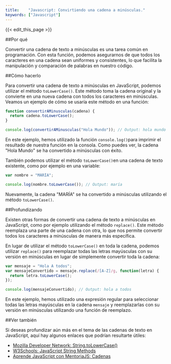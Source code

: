 ```yaml
---
title:    "Javascript: Convirtiendo una cadena a minúsculas."
keywords: ["Javascript"]
---
```


{{< edit_this_page >}}

##Por qué

Convertir una cadena de texto a minúsculas es una tarea común en programación. Con esta función, podemos asegurarnos de que todos los caracteres en una cadena sean uniformes y consistentes, lo que facilita la manipulación y comparación de palabras en nuestro código.

##Cómo hacerlo

Para convertir una cadena de texto a minúsculas en JavaScript, podemos utilizar el método `toLowerCase()`. Este método toma la cadena original y la convierte en una nueva cadena con todos los caracteres en minúsculas. Veamos un ejemplo de cómo se usaría este método en una función:

```Javascript
function convertirAMinusculas(cadena) {
  return cadena.toLowerCase();
}

console.log(convertirAMinusculas("Hola Mundo")); // Output: hola mundo
```

En este ejemplo, hemos utilizado la función `console.log()`para imprimir el resultado de nuestra función en la consola. Como puedes ver, la cadena "Hola Mundo" se ha convertido a minúsculas con éxito.

También podemos utilizar el método `toLowerCase()`en una cadena de texto existente, como por ejemplo en una variable:

```Javascript
var nombre = "MARÍA";

console.log(nombre.toLowerCase()); // Output: maría
```

Nuevamente, la cadena "MARÍA" se ha convertido a minúsculas utilizando el método `toLowerCase()`.

##Profundizando

Existen otras formas de convertir una cadena de texto a minúsculas en JavaScript, como por ejemplo utilizando el método `replace()`. Este método reemplaza una parte de una cadena con otra, lo que nos permite convertir todos los caracteres a minúsculas de manera más específica.

En lugar de utilizar el método `toLowerCase()` en toda la cadena, podemos utilizar `replace()` para reemplazar todas las letras mayúsculas con su versión en minúsculas en lugar de simplemente convertir toda la cadena:

```Javascript
var mensaje = "Hola A todos";
var mensajeConvertido = mensaje.replace(/[A-Z]/g, function(letra) {
  return letra.toLowerCase();
});

console.log(mensajeConvertido); // Output: hola a todos
```

En este ejemplo, hemos utilizado una expresión regular para seleccionar todas las letras mayúsculas en la cadena `mensaje` y reemplazarlas con su versión en minúsculas utilizando una función de reemplazo.

##Ver también

Si deseas profundizar aún más en el tema de las cadenas de texto en JavaScript, aquí hay algunos enlaces que podrían resultarte útiles:

- [Mozilla Developer Network: String.toLowerCase()](https://developer.mozilla.org/es/docs/Web/JavaScript/Referencia/Objetos_globales/String/toLowerCase)
- [W3Schools: JavaScript String Methods](https://www.w3schools.com/js/js_string_methods.asp)
- [Aprende JavaScript con MentoriaJS: Cadenas](https://mentoriajs.com/cadenas-js/)